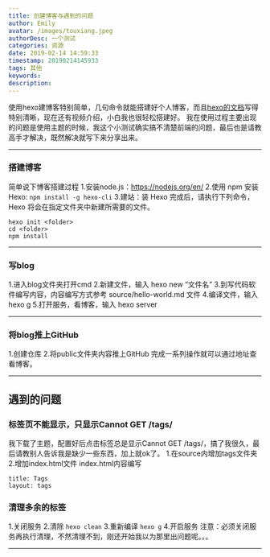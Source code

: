 ```yaml
---
title: 创建博客与遇到的问题
author: Emily
avatar: /images/touxiang.jpeg
authorDesc: 一个测试
categories: 资源
date: 2019-02-14 14:59:33
timestamp: 20190214145933
tags: 其他
keywords:
description:
---
```


使用hexo建博客特别简单，几句命令就能搭建好个人博客，而且[hexo的文档](https://hexo.io/zh-cn/docs/)写得特别清晰，现在还有视频介绍，小白我也很轻松搭建好。
我在使用过程主要出现的问题是使用主题的时候，我这个小测试确实搞不清楚前端的问题，最后也是请教高手才解决，既然解决就写下来分享出来。

---
### 搭建博客
简单说下博客搭建过程
1.安装node.js：https://nodejs.org/en/
2.使用 npm 安装 Hexo:
`npm install -g hexo-cli`
3.建站：装 Hexo 完成后，请执行下列命令，Hexo 将会在指定文件夹中新建所需要的文件。
```buildoutcfg
hexo init <folder>
cd <folder>
npm install
```

---
### 写blog
1.进入blog文件夹打开cmd
2.新建文件，输入 hexo new “文件名”
3.到写代码软件编写内容，内容编写方式参考 source/hello-world.md 文件
4.编译文件，输入 hexo g
5.打开服务，看博客，输入 hexo server

---
### 将blog推上GitHub
1.创建仓库
2.将public文件夹内容推上GitHub
完成一系列操作就可以通过地址查看博客。

---
## 遇到的问题
### 标签页不能显示，只显示Cannot GET /tags/
我下载了主题，配置好后点击标签总是显示Cannot GET /tags/，搞了我很久，最后请教别人告诉我是缺少一些东西，加上就ok了。
1.在source内增加tags文件夹
2.增加index.html文件
index.html内容编写
```
title: Tags
layout: tags
```

### 清理多余的标签
1.关闭服务
2.清除
`hexo clean`
3.重新编译
`hexo g`
4.开启服务
注意：必须关闭服务再执行清理，不然清理不到，刚还开始我以为那里出问题呢。。。

---